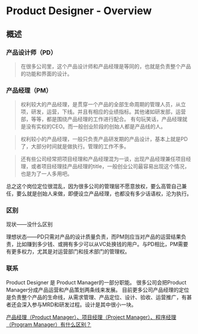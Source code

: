 # Product Designer - Overview

## 概述

### 产品设计师（PD）

> 在很多公司里，这个产品设计师和产品经理是等同的，也就是负责整个产品的功能和界面的设计。

### 产品经理（PM）

> 权利较大的产品经理，是贯穿一个产品的全部生命周期的管理人员，从立项，研发，运营，下线。并且有相应的业绩指标。其他诸如研发部，运营部，等等，都是围绕产品经理的工作进行配合。
> 有句玩笑话，产品经理就是没有实权的CEO。而一般创业阶段的创始人都是产品线的人。

> 权利较小的产品经理，一般只负责产品研发期的产品设计，基本上就是PD了，大部分时间就是做执行。管理的工作不多。

> 还有些公司经常把项目经理和产品经理混为一谈，出现产品经理兼任项目经理，或者项目经理挂产品经理的title，一般创业公司最容易出现这个情况，也是为了一人多用吧。

总之这个岗位定位很混乱，因为很多公司的管理层不愿意放权，要么高管自己兼任，要么就是创始人来做，即便设立产品经理，也都没有多少话语权，沦为执行。

### 区别

现状——没什么区别

理想状态——PD只需对产品的设计质量负责，而PM则应当对产品的运营结果负责，比如赚到多少钱、或拥有多少可以从VC处换钱的用户。与PD相比，PM需要有更多权力，尤其是对运营部门和技术部门的管理权。

### 联系

Product Designer 是 Product Manager的一部分职能。
很多公司会把Product Manager分成产品运营和产品策划两条线来发展。
目前更多公司产品经理的定位是负责整个产品的生命线，从需求管理、产品定位、设计、验收、运营推广，有甚者还会深入参与MRD和研发过程。设计是其中很小一块。

[产品经理（Product Manager）、项目经理（Project Manager）、程序经理（Program Manager）有什么区别？](http://www.zhihu.com/question/19570095)<sup><i class="fa fa-external-link fa-fw"></i></sup>